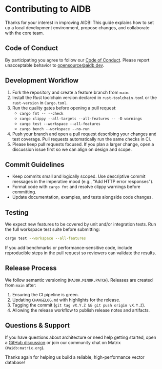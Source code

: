 # Contributing to AIDB

Thanks for your interest in improving AIDB! This guide explains how to set up a
local development environment, propose changes, and collaborate with the core
team.

## Code of Conduct

By participating you agree to follow our [Code of Conduct](CODE_OF_CONDUCT.md).
Please report unacceptable behavior to [opensource@aidb.dev](mailto:opensource@aidb.dev).

## Development Workflow

1. Fork the repository and create a feature branch from `main`.
2. Install the Rust toolchain version declared in `rust-toolchain.toml` or the
   `rust-version` in `Cargo.toml`.
3. Run the quality gates before opening a pull request:
   - `cargo fmt -- --check`
   - `cargo clippy --all-targets --all-features -- -D warnings`
   - `cargo test --workspace --all-features`
   - `cargo bench --workspace --no-run`
4. Push your branch and open a pull request describing your changes and test
   coverage. Pull requests automatically run the same checks in CI.
5. Please keep pull requests focused. If you plan a larger change, open a
   discussion issue first so we can align on design and scope.

## Commit Guidelines

* Keep commits small and logically scoped. Use descriptive commit messages in
the imperative mood (e.g., "Add HTTP error responses").
* Format code with `cargo fmt` and resolve clippy warnings before committing.
* Update documentation, examples, and tests alongside code changes.

## Testing

We expect new features to be covered by unit and/or integration tests. Run the
full workspace test suite before submitting:

```bash
cargo test --workspace --all-features
```

If you add benchmarks or performance-sensitive code, include reproducible steps
in the pull request so reviewers can validate the results.

## Release Process

We follow semantic versioning (`MAJOR.MINOR.PATCH`). Releases are created from
`main` after:

1. Ensuring the CI pipeline is green.
2. Updating `CHANGELOG.md` with highlights for the release.
3. Tagging the commit (`git tag vX.Y.Z && git push origin vX.Y.Z`).
4. Allowing the release workflow to publish release notes and artifacts.

## Questions & Support

If you have questions about architecture or need help getting started, open a
[GitHub discussion](https://github.com/aidb-dev/aidb/discussions) or join our
community chat on Matrix (`#aidb:matrix.org`).

Thanks again for helping us build a reliable, high-performance vector database!
